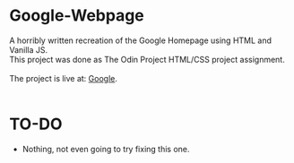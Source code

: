 # Google-Webpage 
A horribly written recreation of the Google Homepage using HTML and Vanilla JS.  
This project was done as The Odin Project HTML/CSS project assignment. 
<br></br>
The project is live at: [Google](https://pret3nti0u5.github.io/Google-Webpage/).
<br></br>
# TO-DO
<ul>
  <li>Nothing, not even going to try fixing this one.</li>
</ul>
